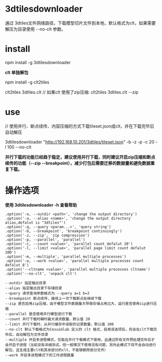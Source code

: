 # 3dtilesdownloader
通过 3dtiles文件网络路径，下载模型切片文件到本地，默认格式为clt，如果需要解压为目录使用 --no-clt 参数。



# install

  npm install -g 3dtilesdownloader

  **clt 单独解包**

  npm install -g clt2tiles

  clt2tiles 3dtiles.clt // 如果clt 使用了zip压缩: clt2tiles 3dtiles.clt --zip
  
# use

  // 使用并行、断点续传、内容压缩的方式下载tileset.json成clt，并在下载完毕后自动解压

  3dtilesdownloader "http://192.168.10.201/3dtiles/tileset.json" -b -z -p -c 20 -l 100 --no-clt
  
**并行下载的功能已经趋于稳定，建议使用并行下载，同时建议开启zip压缩和断点续传的功能（--zip --breakpoint），减少打包后需要迁移的数据量和避免数据重复下载。**


# 操作选项

**使用 3dtilesdownloader -h 查看帮助**

    .option('-o, --outdir <path>', 'change the output directory')
    .option('-a, --alias <name>', 'change the output directory alias,defalut is "3dtiles"')
    .option('-q, --query <param...>', 'query string')
    .option('-b, --breakpoint', 'breakpoint continuingly')
    .option('-z, --zip', 'zip compression')
    .option('-p, --parallel', 'parallel')
    .option('-c, --count <value>', 'parallel count defalut 20')
    .option('-l, --limit <value>', 'parallel page limit count defalut 100')
    .option('-m, --multiple', 'parallel multiple processes')
    .option('-w, --work <value>', 'parallel multiple processes count defalut 8')
    .option('--cltname <value>', 'parallel multiple processes cltname')
    .option('--no-clt', 'unpack clt')

    --outdir 指定输出目录
    --alias 指定输出目录下存储目录
    --query 请求查询参数格式为 --query a=1 b=2
    --breakpoint 断点续传，接续上一次下载断点处继续下载
    --zip 是否启用zip压缩，由于模型文件数据量大导致存储占用过大，运行是否使用zip进行压缩
    --parallel 是否使用并行模型进行下载
    --count 并行下载时瞬时最大请求数量，默认值 20
    --limit 并行下载时，从并行缓存中读取的记录数量，默认值 100
    --no-clt 默认下载格式为Cesuimlab 定义的 clt 格式，启用该选项后，将会在clt下载完毕后，自动解包为文件目录
    --multiple 开启多进程模式，仅能在并行下载模式下使用，且通过所有文件预处理完毕后才会开启子进程（当前没有详细测试，但一般情况下使用没有问题，另外此模式下将不会自动进行解包，且生成主要clt和其余部分的clt，不能够删除部分文件）
    --work 开启多进程模式下的工作进程数量
